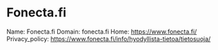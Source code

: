 
# Fonecta.fi

Name: Fonecta.fi
Domain: fonecta.fi
Home: https://www.fonecta.fi/
Privacy_policy: https://www.fonecta.fi/info/hyodyllista-tietoa/tietosuoja/
